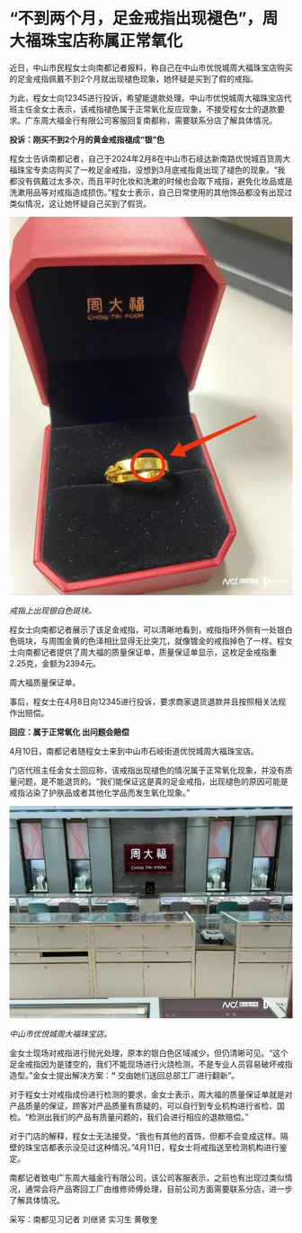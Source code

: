 # “不到两个月，足金戒指出现褪色”，周大福珠宝店称属正常氧化

近日，中山市民程女士向南都记者报料，称自己在中山市优悦城周大福珠宝店购买的足金戒指佩戴不到2个月就出现褪色现象，她怀疑是买到了假的戒指。

为此，程女士向12345进行投诉，希望能退款处理。中山市优悦城周大福珠宝店代班主任金女士表示，该戒指褪色属于正常氧化反应现象，不接受程女士的退款要求。广东周大福金行有限公司客服回复南都称，需要联系分店了解具体情况。

**投诉：刚买不到2个月的黄金戒指褪成“银”色**

程女士告诉南都记者，自己于2024年2月8在中山市石岐达新南路优悦城百货周大福珠宝专卖店购买了一枚足金戒指，没想到3月底戒指竟出现了褪色的现象。“我都没有佩戴过太多次，而且平时化妆和洗漱的时候也会取下戒指，避免化妆品或是洗漱用品等对戒指造成损伤。”程女士表示，自己日常使用的其他饰品都没有出现过类似情况，这让她怀疑自己买到了假货。

![8a5deebfd817837ca5058413bfa715d7.jpg](https://raw.githubusercontent.com/qqhsx/qqnews_image/main/2024/04/12/“不到两个月，足金戒指出现褪色”，周大福珠宝店称属正常氧化/8a5deebfd817837ca5058413bfa715d7.jpg)

 _戒指上出现银白色斑块。_

程女士向南都记者展示了该足金戒指，可以清晰地看到，戒指指环外侧有一处银白色斑块，与周围金黄的色泽相比显得无比突兀，就像镀金的戒指掉色了一样。程女士向南都记者提供了周大福的质量保证单，质量保证单显示，这枚足金戒指重2.25克，金额为2394元。

周大福质量保证单。

事后，程女士在4月8日向12345进行投诉，要求商家退货退款并且按照相关法规作出赔偿。

**回应：属于正常氧化 出问题会赔偿**

4月10日，南都记者随程女士来到中山市石岐街道优悦城周大福珠宝店。

门店代班主任金女士回应称，该戒指出现褪色的情况属于正常氧化现象，并没有质量问题，是不能退货的。“我们能保证这是真的足金戒指，出现褪色的原因可能是戒指沾染了护肤品或者其他化学品而发生氧化现象。”

![8ba2faa25d1a171cf89c26ff2e086a10.jpg](https://raw.githubusercontent.com/qqhsx/qqnews_image/main/2024/04/12/“不到两个月，足金戒指出现褪色”，周大福珠宝店称属正常氧化/8ba2faa25d1a171cf89c26ff2e086a10.jpg)

_中山市优悦城周大福珠宝店。_

金女士现场对戒指进行抛光处理，原本的银白色区域减少，但仍清晰可见。“这个足金戒指因为是镂空的，我们不能现场进行火烧检测，不是专业人员容易破坏戒指造型。”金女士提出解决方案：**“**
交由她们送回总部工厂进行翻新”。

对于程女士对戒指成份进行检测的要求，金女士表示，周大福的质量保证单就是对产品质量的保证，顾客对产品质量有质疑的，可以自行到专业机构进行省检、国检。“检测出我们的产品有质量问题的，我们会进行相应的退款赔偿。”

对于门店的解释，程女士无法接受，“我也有其他的首饰，但都不会变成这样。隔壁的珠宝店都表示没见过这种情况。”4月11日，程女士将戒指送至检测机构进行鉴定。

南都记者致电广东周大福金行有限公司，该公司客服表示，之前也有出现过类似情况，通常会将产品寄回工厂由维修师傅处理，目前公司方面需要联系分店，进一步了解具体情况。

采写：南都见习记者 刘继贤 实习生 黄敬奎

